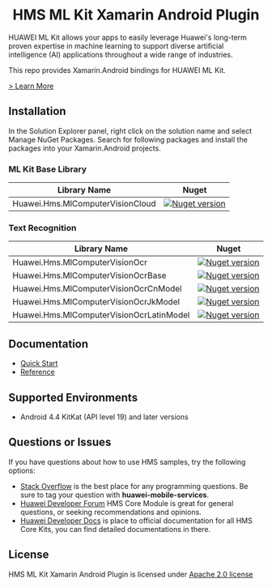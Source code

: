 <p align="center">
  <h1 align="center">HMS ML Kit Xamarin Android Plugin</h1>
</p>

HUAWEI ML Kit allows your apps to easily leverage Huawei's long-term proven expertise in machine learning to support diverse artificial intelligence (AI) applications throughout a wide range of industries.

This repo provides Xamarin.Android bindings for HUAWEI ML Kit.

[> Learn More](https://developer.huawei.com/consumer/en/doc/development/HMS-Plugin-Guides/about-service-0000001052602130)

## Installation

In the Solution Explorer panel, right click on the solution name and select Manage NuGet Packages. Search for following packages and install the packages into your Xamarin.Android projects.

### ML Kit Base Library

| Library Name  | Nuget |
|--------|-----|
| Huawei.Hms.MlComputerVisionCloud   |  <a href="https://www.nuget.org/packages/Huawei.Hms.MlComputerVisionCloud"><img src="https://img.shields.io/nuget/v/Huawei.Hms.MlComputerVisionCloud?color=%23ed2a1c&style=for-the-badge" alt="Nuget version"></a> |

### Text Recognition

| Library Name  | Nuget |
|--------|-----|
| Huawei.Hms.MlComputerVisionOcr   |  <a href="https://www.nuget.org/packages/Huawei.Hms.MlComputerVisionCloud"><img src="https://img.shields.io/nuget/v/Huawei.Hms.MlComputerVisionOcr?color=%23ed2a1c&style=for-the-badge" alt="Nuget version"></a> |
| Huawei.Hms.MlComputerVisionOcrBase  |  <a href="https://www.nuget.org/packages/Huawei.Hms.MlComputerVisionOcrBase"><img src="https://img.shields.io/nuget/v/Huawei.Hms.MlComputerVisionOcrBase?color=%23ed2a1c&style=for-the-badge" alt="Nuget version"></a> |
| Huawei.Hms.MlComputerVisionOcrCnModel   |  <a href="https://www.nuget.org/packages/Huawei.Hms.MlComputerVisionOcrCnModel"><img src="https://img.shields.io/nuget/v/Huawei.Hms.MlComputerVisionOcrCnModel?color=%23ed2a1c&style=for-the-badge" alt="Nuget version"></a> |
| Huawei.Hms.MlComputerVisionOcrJkModel   |  <a href="https://www.nuget.org/packages/Huawei.Hms.MlComputerVisionOcrJkModel"><img src="https://img.shields.io/nuget/v/Huawei.Hms.MlComputerVisionOcrJkModel?color=%23ed2a1c&style=for-the-badge" alt="Nuget version"></a> |
| Huawei.Hms.MlComputerVisionOcrLatinModel   |  <a href="https://www.nuget.org/packages/Huawei.Hms.MlComputerVisionOcrLatinModel"><img src="https://img.shields.io/nuget/v/Huawei.Hms.MlComputerVisionOcrLatinModel?color=%23ed2a1c&style=for-the-badge" alt="Nuget version"></a> |


## Documentation

- [Quick Start](https://developer.huawei.com/consumer/en/doc/development/HMS-Plugin-Guides/prepare-dev-env-0000001052968081)
- [Reference](https://developer.huawei.com/consumer/en/doc/development/HMS-Plugin-References-V1/overview-0000001052991421-V1)

## Supported Environments

- Android 4.4 KitKat (API level 19) and later versions

## Questions or Issues

If you have questions about how to use HMS samples, try the following options:
- [Stack Overflow](https://stackoverflow.com/questions/tagged/huawei-mobile-services) is the best place for any programming questions. Be sure to tag your question with **huawei-mobile-services**.
- [Huawei Developer Forum](https://forums.developer.huawei.com/forumPortal/en/home?fid=0101187876626530001) HMS Core Module is great for general questions, or seeking recommendations and opinions.
- [Huawei Developer Docs](https://developer.huawei.com/consumer/en/doc/overview/HMS-Core-Plugin) is place to official documentation for all HMS Core Kits, you can find detailed documentations in there.

## License

HMS ML Kit Xamarin Android Plugin is licensed under [Apache 2.0 license](LICENSE)
